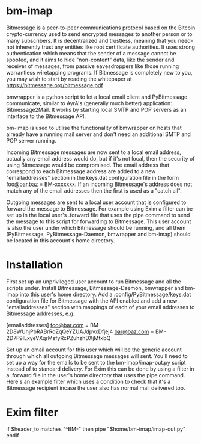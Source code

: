 bm-imap
=======

Bitmessage is a peer-to-peer communications protocol based on the Bitcoin crypto-currency used to send encrypted messages to another person or to many subscribers. It is decentralized and trustless, meaning that you need-not inherently trust any entities like root certificate authorities. It uses strong authentication which means that the sender of a message cannot be spoofed, and it aims to hide "non-content" data, like the sender and receiver of messages, from passive eavesdroppers like those running warrantless wiretapping programs. If Bitmessage is completely new to you, you may wish to start by reading the whitepaper at https://bitmessage.org/bitmessage.pdf

bmwrapper is a python script to let a local email client and PyBitmessage communicate, similar to AyrA's (generally much better) application: ﻿Bitmessage2Mail. It works by starting local SMTP and POP servers as an interface to the Bitmessage API.

bm-imap is used to utilise the functionality of bmwrapper on hosts that already have a running mail server and don't need an additional
SMTP and POP server running.

Incoming Bitmessage messages are now sent to a local email address, actually any email address would do, but if it's not local, then the security of using Bitmessage would be compromised. The email address that correspond to each Bitmessage address are added to a new "emailaddresses" section in the keys.dat configuration file in the form foo@bar.baz = BM-xxxxxxx. If an incoming Bitmessage's address does not match any of the email addresses then the first is used as a "catch all".

Outgoing messages are sent to a local user account that is configured to forward the message to Bitmessage. For example using Exim a filter can be set up in the local user's .forward file that uses the pipe command to send the message to this script for forwarding to Bitmessage. This user account is also the user under which Bitmessage should be running, and all them (PyBitmessage, PyBitmessage-Daemon, bmwrapper and bm-imap) should be located in this account's home directory.

Installation
============
First set up an unprivileged user account to run Bitmessage and all the scripts under. Install Bitmessage, Bitmessage-Daemon, bmwrapper and bm-imap into this user's home directory. Add a .config/PyBitmessage/keys.dat configuration file for Bitmessage with the API enabled and add a new "emailaddresses" section with mappings of each of your email addresses to Bitmessage addresses, e.g.

[emailaddresses]
foo@bar.com = BM-2D8WUhjPbRABrRdZqQeYZUAJdpvxDfjej4
bar@baz.com = BM-2D7F9ILxyeVXqrMsfyRcPZuhzhDXjMtkbQ

Set up an email account for this user which will be the generic account through which all outgoing Bitmessage messages will sent. You'll need to set up a way for the emails to be sent to the bm-imap/imap-out.py script instead of to standard delivery. For Exim this can be done by using a filter in a .forward file in the user's home directory that uses the pipe command. Here's an example filter which uses a condition to check that it's a Bitmessage recipient incase the user also has normal mail delivered too.

# Exim filter
if
   $header_to matches "^BM-"
then
   pipe "$home/bm-imap/imap-out.py"
endif
